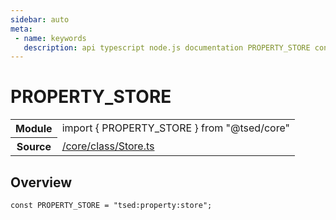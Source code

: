 ```yaml
---
sidebar: auto
meta:
 - name: keywords
   description: api typescript node.js documentation PROPERTY_STORE const
---
```

# PROPERTY_STORE <Badge text="Constant" type="const"/>
<!-- Summary -->
<section class="symbol-info"><table class="is-full-width"><tbody><tr><th>Module</th><td><div class="lang-typescript"><span class="token keyword">import</span> { PROPERTY_STORE }&nbsp;<span class="token keyword">from</span>&nbsp;<span class="token string">"@tsed/core"</span></div></td></tr><tr><th>Source</th><td><a href="https://github.com/Romakita/ts-express-decorators/blob/v4.30.2/src//core/class/Store.ts#L0-L0">/core/class/Store.ts</a></td></tr></tbody></table></section>

<!-- Overview -->
## Overview


<pre><code class="typescript-lang "><span class="token keyword">const</span> PROPERTY_STORE<span class="token punctuation"> = </span>"tsed<span class="token punctuation">:</span>property<span class="token punctuation">:</span>store"<span class="token punctuation">;</span></code></pre>
